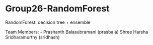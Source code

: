 # Group26-RandomForest

RandomForest: decision tree + ensemble

Team Members: -
Prashanth Balasubramani (prasbala)
Shree Harsha Sridharamurthy (sridhash)
